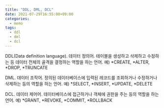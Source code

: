 ```yaml
---
title: "DDL, DML, DCL"
date: 2021-07-29T16:55:00+09:00
categories:
  - memo
tags:
  - ddl
  - dml
  - dcl
---
```


DDL(Data definition language). 데이터 정의어. 테이블을 생성하고 삭제하고 수정하는 등 데이터 전체의 골격을 결정하는 역할을 하는 언어. 예) *CREATE, *ALTER, *DROP, *TRUNCATE

DML. 데이터 조작어. 정의된 데이터베이스에 입력된 레코드를 조회하거나 수정하거나 삭제하는 등의 역할을 하는 언어. 예) *SELECT, *INSERT, *UPDATE, *DELETE

DCL. 데이터 제어어. 데이터베이스에 접근하거나 객체에 권한을 주는 등의 역할을 하는 언어. 예) *GRANT, *REVOKE, *COMMIT, *ROLLBACK